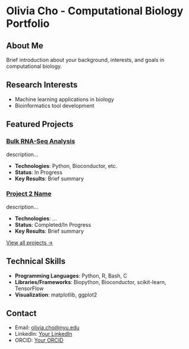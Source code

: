 # Olivia Cho - Computational Biology Portfolio

## About Me
Brief introduction about your background, interests, and goals in computational biology.

## Research Interests
- Machine learning applications in biology
- Bioinformatics tool development

## Featured Projects

### [Bulk RNA-Seq Analysis](./projects/genomics-analysis/)
description...
- **Technologies**: Python, Bioconductor, etc.
- **Status**: In Progress
- **Key Results**: Brief summary

### [Project 2 Name](./projects/project2/)
description...
- **Technologies**: ...
- **Status**: Completed/In Progress
- **Key Results**: Brief summary

[View all projects →](./docs/projects/)

## Technical Skills
- **Programming Languages**: Python, R, Bash, C
- **Libraries/Frameworks**: Biopython, Bioconductor, scikit-learn, TensorFlow
- **Visualization**: matplotlib, ggplot2

## Contact
- Email: olivia.cho@nyu.edu
- LinkedIn: [Your LinkedIn](www.linkedin.com/in/oliviacho2025)
- ORCID: [Your ORCID](https://orcid.org/0009-0007-5083-5371)



